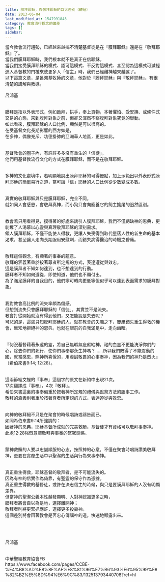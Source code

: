 ```yaml
---
title: 膜拜耶穌，與敬拜耶穌的巨大差別（轉貼）
date: 2013-06-04
last_modified_at: 1547991843
category: 教會流行觀念的偏差
tags: []
sidebar: 
---
```


<p>當今教會流行趨勢，已經越來越搞不清楚基督徒是在『膜拜耶穌』還是在『敬拜耶穌』了。<br/>當我們膜拜耶穌時，我們根本就不是真正在信耶穌。<br/>當我們接受膜拜耶穌的模式、認可這模式、不反對這模式、甚至認為這模式可減輕進入基督教的門檻來使更多人「信主」時，我們已經離神越來越遠了。<br/>以下這篇文章，是呂鴻基牧師的文章，他對於『膜拜耶穌』與『敬拜耶穌』，有很清楚的講解與教導。<br/><!--more--><br/>呂鴻基<br/><br/><br/>膜拜是指以外表形式，例如跪拜，拱手，奉上貢物，本著懼怕、受安撫、或條件式交易的心態，來到膜拜對象之前，但卻又渾然不察膜拜對象究竟的舉動。<br/>如此看來，膜拜耶穌的人口比例，顯然是可以很高的。<br/>在受基督文化長期影響的西方如是，<br/>在多神，偶像充斥、功德掛帥的亞洲華人地區，更是如此。<br/><br/><br/>基督教會的圈子內，有許許多多沒有重生的「信徒」，<br/>他們用基督教流行文化的方式在膜拜耶穌，而不是在敬拜耶穌。<br/><br/><br/>多神的文化處境中，若明顯地說出膜拜耶穌的可得優點，加上示範出以外表形式膜拜耶穌的簡單易行之道，當可讓「信」耶穌的人口比例從少數變成多數。<br/><br/><br/>真實的敬拜耶穌與只是膜拜耶穌，完全不同。<br/>就如同人會感恩，會敬拜真神，而小狗只會向寵養它的飼主搖尾的迥然區別。<br/><br/><br/>教會若只用看得見，摸得著的好處來誘引人膜拜耶穌，我們不僅虧缺神的恩典，更剝奪了人渴慕以心靈與真理敬拜耶穌的深刻需求。<br/>領人膜拜耶穌，不僅不能使人得救，更讓人失喪得到取代墮落人性的新生命的基本渴求，甚至讓人走向長期服用安慰劑，而錯失病得醫治的時機之昏庸。<br/><br/><br/>敬拜這個觀念，有顯著的事奉的蘊意。<br/>敬拜的涵義著重於按著尊者所定規的方式，表達遵從與效忠。<br/>這是膜拜者不知如何達到，也不想達到的行動。<br/>膜拜者不知如何遵從，即使知道，他們也不願付出。<br/>為了滿足膜拜的自我目的，他們寧可轉向更低等但似乎可以達到表面需求的膜拜對象。<br/><br/><br/>我對教會高比例的流失率頗為傷感。<br/>但想到流失只會膜拜耶穌的「信徒」，其實並不是流失。<br/>教會打從開始就沒有得到他們，又怎能說是失去呢？<br/>可悲的是，這些只知膜拜耶穌的人，就在教會的失職之下，屢屢錯失重生得救的機會，無知地拒絕神的恩典。也就在眼前的自我滿足中，走向幽暗。<br/><br/><br/>『何況基督藉著永遠的靈，將自己無暇無疵獻給神，祂的血豈不更能洗淨你們的心，除去你們的死行，使你們事奉那永生神嗎？……所以我們既得了不能震動的國，就當感恩，照神所喜悅的，用虔誠敬畏的心事奉神，因為我們的神乃是烈火』（希伯來書9:14; 12:28）。<br/><br/><br/>這兩節經文裡的『事奉』這個字的原文在新約中出現21次。<br/>17次翻譯成『事奉』，4次『敬拜』。<br/>希伯來書這裏的事奉偏重於按著神所定規的禮儀與獻祭方法的服事工作。<br/>敬拜的涵義則著重於按著尊者所定規的方式，表達遵從與效忠。<br/><br/><br/>向神的敬拜絕不只是在聚會的時候唱詩或禱告而已。<br/>如同希伯來書9:14所強調的：<br/>因著神的恩典，耶穌基督所成就的完美救贖，基督徒才有資格可以敬拜事奉神。<br/>此處12:28強烈意謂敬拜與事奉的緊密關係。<br/><br/><br/>蒙神救贖的人要以忠誠順服的心志，按照神的心意，不僅在聚會時唱詩讚美敬拜神，更要在實際生活中以聖潔的生活與行為來事奉神。<br/><br/><br/>真正重生得救，耶穌基督的敬拜者，是不可能流失的。<br/>因為有神的信實作為倚靠，有聖靈的保守作為憑據。<br/>真正重生得救的基督徒，或許在決志信主的時候，與只是要膜拜耶穌的人沒有明顯差異。<br/>但當神的聖潔公義本性越發顯明、人對神認識更多之時，<br/>膜拜者將會自以為是地，選擇離開神；<br/>敬拜者則將更緊抓應許，選擇更多投靠神。<br/>這個差別將會因著教會是否忠心傳講神的道，快速地顯露出來。<br/><br/><br/><br/><br/>呂鴻基<br/><br/><br/>中華聖經教育協會FB<br/>https://www.facebook.com/pages/CCBE-%E4%B8%AD%E8%8F%AF%E8%81%96%E7%B6%93%E6%95%99%E8%82%B2%E5%8D%94%E6%9C%83/132513793440708?ref=hl<br/><br/><br/><br/><br/><br/><br/></p>